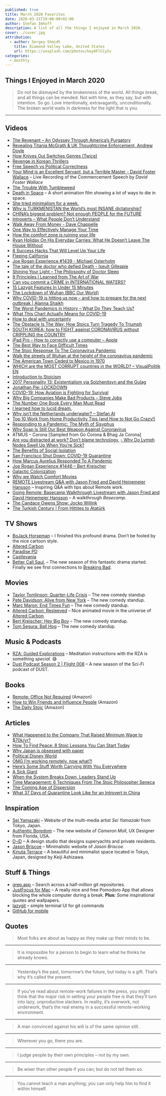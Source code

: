 ```yaml
---
published: true
title: March 2020 Favorites
date: 2020-03-31T19:00:00+02:00
author: Stefan Imhoff
description: A list of all the things I enjoyed in March 2020.
cover: ./cover.jpg
attribution:
  - author: Sergey Shmidt
    title: Diamond Valley Lake, United States
    url: https://unsplash.com/photos/koy6FlCCy5s
categories:
  - monthly
---
```


## Things I Enjoyed in March 2020

<Blockquote author="L. R. Knost">

Do not be dismayed by the brokenness of the world. All things break, and all things can be mended. Not with time, as they say, but with intention. So go. Love intentionally, extravagantly, unconditionally. The broken world waits in darkness for the light that is you.

</Blockquote>

---

## Videos

- [The Revenant – An Odyssey Through America’s Purgatory](https://www.youtube.com/watch?v=T7BNzk2oJA0) <Flag label="13:59" />
- [Revealing Titania McGrath & UK Thoughtcrime Enforcement, Andrew Doyle](https://www.youtube.com/watch?v=tJlbkCcKnHw) <Flag label="1:01:14" />
- [How Knives Out Switches Genres (Twice)](https://www.youtube.com/watch?v=AfF7-vJJBNY) <Flag label="7:31" />
- [Revenge in Korean Thrillers](https://www.youtube.com/watch?v=i0kMVeVZRws) <Flag label="15:17" />
- [Free Speech vs Political Correctness](https://www.youtube.com/watch?v=P4nhjOuboKc) <Flag label="24:05" />
- [Your Mind is an Excellent Servant, but a Terrible Master - David Foster Wallace](https://www.youtube.com/watch?v=OsAd4HGJS4o) <Flag label="23:28" /> – Live Recording of the Commencement Speech by _David Foster Wallace_
- [The Trouble With Tumbleweed](https://www.youtube.com/watch?v=hsWr_JWTZss) <Flag label="6:41" />
- [Death in Space](https://www.youtube.com/watch?v=2ESuxKRuEvo) <Flag label="0:40" /> – A short animation film showing a lot of ways to die in space.
- [She tried minimalism for a week.](https://www.youtube.com/watch?v=kgMtMUDL51M) <Flag label="14:59" />
- [Why is TURKMENISTAN the World’s most INSANE dictatorship?](https://www.youtube.com/watch?v=mk6wZSVntNM) <Flag label="17:00" />
- [CHINA’s biggest problem? Not enough PEOPLE for the FUTURE](https://www.youtube.com/watch?v=y4qFVuXEe-8) <Flag label="13:21" />
- [Introverts – What People Don’t Understand](https://www.youtube.com/watch?v=g-ixbvMlNig) <Flag label="7:29" />
- [Walk Away From Money - Dave Chappelle](https://www.youtube.com/watch?v=3TU7dGpvFEo) <Flag label="5:23" />
- [One Way to Effectively Manage Your Time](https://www.youtube.com/watch?v=sb9Si5ih3os) <Flag label="10:26" />
- [How the comfort zone is ruining your life](https://www.youtube.com/watch?v=0h-IAlNjd4Q) <Flag label="8:50" />
- [Ryan Holiday On His Everyday Carries: What He Doesn’t Leave The House Without](https://www.youtube.com/watch?v=oaXMijw241c) <Flag label="7:29" />
- [8 Success Hacks That Will Level Up Your Life](https://www.youtube.com/watch?v=govmnjHxMUc) <Flag label="36:20" />
- [Fleeing California](https://www.youtube.com/watch?v=6Svc7GLUqd4) <Flag label="13:44" />
- [Joe Rogan Experience #1439 - Michael Osterholm](https://www.youtube.com/watch?v=E3URhJx0NSw) <Flag label="1:34:10" />
- [The tale of the doctor who defied Death - Iseult Gillespie](https://www.youtube.com/watch?v=yJ9UtAmjs7Y) <Flag label="5:27" />
- [Shining Your Light – The Philosophy of Doctor Sleep](https://www.youtube.com/watch?v=8Te5Gv9VOb8) <Flag label="16:14" />
- [9 Principles I Learned from The Art of War](https://www.youtube.com/watch?v=gPZ_hEXbq9M) <Flag label="15:24" />
- [Can you commit a CRIME in INTERNATIONAL WATERS?](https://www.youtube.com/watch?v=ivhWqp7O39c) <Flag label="14:11" />
- [15 Lazygit Features In Under 15 Minutes](https://www.youtube.com/watch?v=CPLdltN7wgE) <Flag label="12:11" />
- [The Lockdown of Wuhan (BBC Our World)](https://www.youtube.com/watch?v=hGWlE4uiPJw) <Flag label="22:49" />
- [Why COVID-19 is hitting us now – and how to prepare for the next outbreak | Alanna Shaikh](https://www.youtube.com/watch?v=JGTtGCq9grE) <Flag label="16:19" />
- [The Worst Pandemics in History – What Do They Teach Us?](https://www.youtube.com/watch?v=_uL0ZgV6POc) <Flag label="7:39" />
- [What This Chart Actually Means for COVID-19](https://www.youtube.com/watch?v=fgBla7RepXU) <Flag label="8:20" />
- [How to deal with uncertainty](https://www.youtube.com/watch?v=jvDDPpxa-Vk) <Flag label="8:03" />
- [The Obstacle Is The Way: How Stoics Turn Tragedy To Triumph](https://www.youtube.com/watch?v=y1lHP1Pf-xk) <Flag label="10:20" />
- [SOUTH KOREA: how to FIGHT against CORONAVIRUS without CRIPPLING the COUNTRY](https://www.youtube.com/watch?v=BS0qoRyapUI) <Flag label="17:32" />
- [iPad Pro – How to correctly use a computer – Apple](https://www.youtube.com/watch?v=w0P0FQ770dE) <Flag label="1:40" />
- [The Best Way to Face Difficult Times](https://www.youtube.com/watch?v=dTfyrfnwouE) <Flag label="6:42" />
- [The Stoic Response To The Coronavirus Pandemic](https://www.youtube.com/watch?v=5WRd85r5VDE) <Flag label="3:59" />
- [Walk the streets of Wuhan at the height of the coronavirus pandemic](https://www.youtube.com/watch?v=hgRaxU8EohE) <Flag label="3:46" />
- [The American Town Ceded to Mexico in 1970](https://www.youtube.com/watch?v=okljAsg5Dy4) <Flag label="6:29" />
- [WHICH are the MOST CORRUPT countries in the WORLD? – VisualPolitik EN](https://www.youtube.com/watch?v=GMpiUZ-KAqs) <Flag label="6:29" />
- [Introduction to Stoicism](https://www.youtube.com/watch?v=KkZu-iwGZek) <Flag label="22:21" />
- [2017 Personality 13: Existentialism via Solzhenitsyn and the Gulag](https://www.youtube.com/watch?v=w84uRYq0Uc8) <Flag label="1:41:03" />
- [Jonathan Pie: LOCKDOWN](https://www.youtube.com/watch?v=AnZ_5cm5eXA) <Flag label="7:10" />
- [COVID-19: How Aviation is Fighting for Survival](https://www.youtube.com/watch?v=VX2e2iEg_pM) <Flag label="10:54" />
- [Why Big Companies Make Bad Products – Steve Jobs](https://www.youtube.com/watch?v=p6PgHFS48gY) <Flag label="7:28" />
- [The Number One Book Every Man Must Read](https://www.youtube.com/watch?v=rJ8IaZ4MXWo) <Flag label="10:01" />
- [I learned how to lucid dream.](https://www.youtube.com/watch?v=B8yJeNa-bPU) <Flag label="14:12" />
- [Why isn’t the Netherlands underwater? – Stefan Al](https://www.youtube.com/watch?v=25LW_PG2ZuI) <Flag label="5:23" />
- [Top 10 Work from Home Productivity Tips (and How to Not Go Crazy!)](https://www.youtube.com/watch?v=PLBYYdg0sfs) <Flag label="18:21" />
- [Responding to a Pandemic: The Myth of Sisyphus](https://www.youtube.com/watch?v=c2_t3M_vSsg) <Flag label="12:52" />
- [Why Soap Is Still Our Best Weapon Against Coronavirus](https://www.youtube.com/watch?v=ls8P68lqwWQ) <Flag label="13:54" />
- ATMUS – Corona [Sampled from Go Corona & Bhag Ja Corona]<Flag label="1:54" />
- [Are you distracted at work? Don’t blame technology.](https://www.youtube.com/watch?v=EosCR4Z70F4) <Flag label="3:37" />
  [- Why Do Lymph Nodes Swell Up When You’re Sick?](https://www.youtube.com/watch?v=cN0cTTRuFDk) <Flag label="8:45" />
- [The Benefits of Social Isolation](https://www.youtube.com/watch?v=nxQe9bPDW5E) <Flag label="10:03" />
- [San Francisco Shut Down: COVID-19 Quarantine](https://www.youtube.com/watch?v=uWYdU5weIxc) <Flag label="3:34" />
- [How Marcus Aurelius Responded To A Pandemic](https://www.youtube.com/watch?v=Em_qw-r6CMg) <Flag label="6:42" />
- [Joe Rogan Experience #1446 – Bert Kreischer](https://www.youtube.com/watch?v=Q0V6KIZiXco) <Flag label="3:21:26" />
- [Galactic Colonization](https://www.youtube.com/watch?v=c7OeeGcMFMc) <Flag label="23:34" />
- [Why we Watch Comfort Movies](https://www.youtube.com/watch?v=-cMNRomN6XQ) <Flag label="8:41" />
- [REMOTE Livestream Q&A with Jason Fried and David Heinemeier Hansson](https://www.youtube.com/watch?v=KPKOVT4vZD4) <Flag label="2:04:12" /> – Inspiring Q&A with tips about Remote work.
- [Going Remote: Basecamp Walkthrough Livestream with Jason Fried and David Heinemeier Hansson](https://www.youtube.com/watch?v=CFzvA1dEvd8) <Flag label="1:46:20" /> – A walkthrough _Basecamp_.
- [The Candace Owens Show: Jocko Willink](https://www.youtube.com/watch?v=N4IrIq2O3RQ) <Flag label="51:06" />
- [The Turkish Century | From Hittites to Atatürk](https://www.youtube.com/watch?v=XgjiJHV8P0w) <Flag label="1:46:43" />

## TV Shows

- [BoJack Horseman](https://www.themoviedb.org/tv/61222-bojack-horseman) <Flag label="6" /> <NetflixFlag id="70300800" /> – I finished this profound drama. Don’t be fooled by the nice cartoon style.
- [Altered Carbon](https://www.themoviedb.org/tv/68421-altered-carbon) <Flag label="2" /> <NetflixFlag id="80097140" />
- [Paradise PD](https://www.themoviedb.org/tv/81983-paradise-pd) <Flag label="2" /> <NetflixFlag id="80191522" />
- [Castlevania](https://www.themoviedb.org/tv/71024-castlevania) <Flag label="3" /> <NetflixFlag id="80095241" />
- [Better Call Saul](https://www.themoviedb.org/tv/60059-better-call-saul), <Flag label="5" /> <NetflixFlag id="80021955" /> – The new season of this fantastic drama started. Finally we see first connections to [Breaking Bad](https://www.themoviedb.org/tv/1396-breaking-bad).

## Movies

- [Taylor Tomlinson: Quarter-Life Crisis](https://www.themoviedb.org/movie/671652-taylor-tomlinson-quarter-life-crisis) <NetflixFlag id="81157965" /> – The new comedy standup.
- [Pete Davidson: Alive from New York](https://www.themoviedb.org/movie/673768-pete-davidson-alive-from-new-york) <NetflixFlag id="81073637" /> – The new comedy standup.
- [Marc Maron: End Times Fun](https://www.themoviedb.org/movie/675595-marc-maron-end-times-fun) <NetflixFlag id="81040891" /> – The new comedy standup.
- [Altered Carbon: Resleeved](https://www.themoviedb.org/movie/665251) <NetflixFlag id="81001991" /> – Nice animated movie in the universe of [Altered Carbon](https://www.themoviedb.org/tv/68421-altered-carbon).
- [Bert Kreischer: Hey Big Boy](https://www.themoviedb.org/movie/675267-bert-kreischer-hey-big-boy) <NetflixFlag id="81128796" /> – The new comedy standup.
- [Tom Segura: Ball Hog](https://www.themoviedb.org/movie/676601-tom-segura-ball-hog) <NetflixFlag id="81143584" /> – The new comedy standup.

## Music & Podcasts

- [RZA: Guided Explorations](https://open.spotify.com/playlist/41ZulnSS3IIlk14X8HwNR0) – Meditation instructions with the RZA is something _special_. 😅
- [Dust Podcast Season 2 | Flight 008](https://www.watchdust.com/audio/) – A new season of the Sci-Fi podcast of DUST.

## Books

- [Remote: Office Not Required](https://www.goodreads.com/book/show/17316682-remote) (<AffiliateLink asin="0804137501">Amazon</AffiliateLink>)
- [How to Win Friends and Influence People](https://www.goodreads.com/book/show/4865.How_to_Win_Friends_and_Influence_People) (<AffiliateLink asin="0762462019">Amazon</AffiliateLink>)
- [The Daily Stoic](https://www.goodreads.com/book/show/29093292-the-daily-stoic) (<AffiliateLink asin="0735211736">Amazon</AffiliateLink>)

## Articles

- [What Happened to the Company That Raised Minimum Wage to \$70k/yr?](https://kottke.org/20/02/what-happened-to-the-company-that-raised-minimum-wage-to-70kyr)
- [How To Find Peace: 8 Stoic Lessons You Can Start Today](https://dailystoic.com/how-to-find-peace-8-stoic-lessons-you-can-start-today/)
- [Why Japan is obsessed with paper](https://www.bbc.com/future/article/20200204-japans-intriguing-love-of-paper)
- [Political Disney World](https://waitbutwhy.com/2019/12/political-disney-world.html)
- [OMG I’m working remotely, now what?!](https://benediktlehnert.github.io/)
- [Here’s Some Stuff Worth Carrying With You Everywhere](https://ryanholiday.net/heres-some-stuff-worth-carrying-with-you-everywhere/)
- [A Sick Giant](https://waitbutwhy.com/2020/01/sick-giant.html)
- [When the System Breaks Down, Leaders Stand Up](https://dailystoic.com/marcus-aurelius-leadership-during-a-pandemic/)
- [Time Management: 6 Techniques From The Stoic Philosopher Seneca](https://dailystoic.com/time-management-6-techniques-from-the-stoic-philosopher-seneca/)
- [The Coming Age of Dispersion](https://quillette.com/2020/03/25/the-coming-age-of-dispersion/)
- [What 37 Days of Quarantine Look Like for an Introvert in China](https://introvertdear.com/news/what-37-days-of-quarantine-look-like-for-an-introvert-in-china/)

## Inspiration

- [Sei Yamazaki](seiyamazaki.com/) – Website of the multi-media artist _Sei Yamazaki_ from Tokyo, Japan.
- [Authentic Boredom](http://cameronmoll.com/) – The new website of _Cameron Moll_, UX Designer from Florida, USA.
- [D-iD](https://d-id.uk/) – A design studio that designs superyachts and private residents.
- [Jason Briscoe](http://jasonbriscoe.com/) – Minimalistic website of _Jason Briscoe_.
- [Kinuta Terrace](https://minimalissimo.com/articles/kinuta-terrace) – A beautiful and minimalist space located in Tokyo, Japan, designed by Keiji Ashizawa.

## Stuff & Things

- [grep.app](https://grep.app/) – Search across a half-million git repositories.
- [JustFocus for Mac](https://climstudio.com/justfocus/) – A really nice and free Pomodoro App that allows blocking the whole computer during a break. **Plus:** Some inspirational quotes and wallpapers.
- [lazygit](https://github.com/jesseduffield/lazygit) – simple terminal UI for git commands
- [GitHub for mobile](https://github.com/mobile/)

## Quotes

<Blockquote author="Abraham Lincoln">

Most folks are about as happy as they make up their minds to be.

</Blockquote>

---

<Blockquote author="Epictetus">

It is impossible for a person to begin to learn what he thinks he already knows.

</Blockquote>

---

<Blockquote author="Bil Keane">

Yesterday’s the past, tomorrow’s the future, but today is a gift. That’s why it’s called the present.

</Blockquote>

---

<Blockquote author="David Heinemeier Hansson & Jason Fried" source="Remote: Office Not Required">

If you’ve read about remote-work failures in the press, you might think that the major risk in setting your people free is that they’ll turn into lazy, unproductive slackers. In reality, it’s overwork, not underwork, that’s the real enemy in a successful remote-working environment.

</Blockquote>

---

<Blockquote author="Dale Carnegie" source="How to Win Friends and Influence People">

A man convinced against his will is of the same opinion still.

</Blockquote>

---

<Blockquote author="Jon Kabat-Zinn">

Wherever you go, there you are.

</Blockquote>

---

<Blockquote author="Martin Luther King">

I judge people by their own principles – not by my own.

</Blockquote>

---

<Blockquote author="Philip Dormer Stanhope (4th Earl of Chesterfield)">

Be wiser than other people if you can; but do not tell them so.

</Blockquote>

---

<Blockquote author="Galileo Galilei">

You cannot teach a man anything; you can only help him to find it within himself.

</Blockquote>
